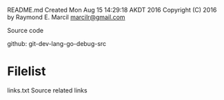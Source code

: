 README.md
Created Mon Aug 15 14:29:18 AKDT 2016
Copyright (C) 2016 by Raymond E. Marcil <marcilr@gmail.com>


Source code


github: git-dev-lang-go-debug-src


Filelist
========
links.txt
  Source related links
